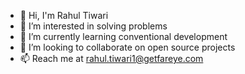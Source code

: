 - 👋 Hi, I'm Rahul Tiwari
- 👀 I’m interested in solving problems
- 🌱 I’m currently learning conventional development
- 💞️ I’m looking to collaborate on open source projects
- 📫 Reach me at rahul.tiwari1@getfareye.com

<!---
rtiwari95-fareye/rtiwari95-fareye is a ✨ special ✨ repository because its `README.md` (this file) appears on your GitHub profile.
You can click the Preview link to take a look at your changes.
--->
